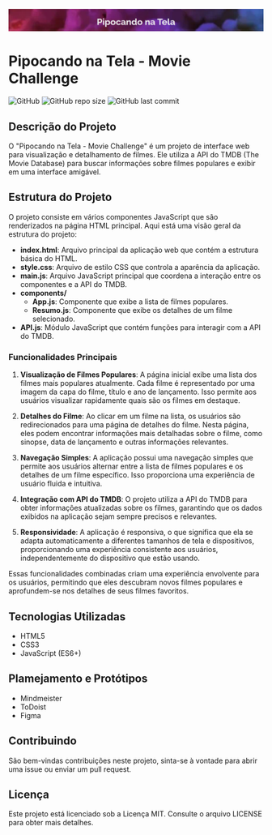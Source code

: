 !["A capa do site é uma animação multicolorida com pipocas estrourando"](src/assets/capaPipocando.jpg)

# Pipocando na Tela - Movie Challenge

![GitHub](https://img.shields.io/github/license/PVCBia/movie-challenge) ![GitHub repo size](https://img.shields.io/github/repo-size/uPVCBia/movie-challenge) ![GitHub last commit](https://img.shields.io/github/last-commit/PVCBia/movie-challenge)

## Descrição do Projeto

O "Pipocando na Tela - Movie Challenge" é um projeto de interface web para visualização e detalhamento de filmes. Ele utiliza a API do TMDB (The Movie Database) para buscar informações sobre filmes populares e exibir em uma interface amigável.

## Estrutura do Projeto

O projeto consiste em vários componentes JavaScript que são renderizados na página HTML principal. Aqui está uma visão geral da estrutura do projeto:

- **index.html**: Arquivo principal da aplicação web que contém a estrutura básica do HTML.
- **style.css**: Arquivo de estilo CSS que controla a aparência da aplicação.
- **main.js**: Arquivo JavaScript principal que coordena a interação entre os componentes e a API do TMDB.
- **components/**
  - **App.js**: Componente que exibe a lista de filmes populares.
  - **Resumo.js**: Componente que exibe os detalhes de um filme selecionado.
- **API.js**: Módulo JavaScript que contém funções para interagir com a API do TMDB.

### Funcionalidades Principais

1. **Visualização de Filmes Populares**: A página inicial exibe uma lista dos filmes mais populares atualmente. Cada filme é representado por uma imagem da capa do filme, título e ano de lançamento. Isso permite aos usuários visualizar rapidamente quais são os filmes em destaque.

2. **Detalhes do Filme**: Ao clicar em um filme na lista, os usuários são redirecionados para uma página de detalhes do filme. Nesta página, eles podem encontrar informações mais detalhadas sobre o filme, como sinopse, data de lançamento e outras informações relevantes.

3. **Navegação Simples**: A aplicação possui uma navegação simples que permite aos usuários alternar entre a lista de filmes populares e os detalhes de um filme específico. Isso proporciona uma experiência de usuário fluida e intuitiva.

4. **Integração com API do TMDB**: O projeto utiliza a API do TMDB para obter informações atualizadas sobre os filmes, garantindo que os dados exibidos na aplicação sejam sempre precisos e relevantes.

5. **Responsividade**: A aplicação é responsiva, o que significa que ela se adapta automaticamente a diferentes tamanhos de tela e dispositivos, proporcionando uma experiência consistente aos usuários, independentemente do dispositivo que estão usando.

Essas funcionalidades combinadas criam uma experiência envolvente para os usuários, permitindo que eles descubram novos filmes populares e aprofundem-se nos detalhes de seus filmes favoritos.

## Tecnologias Utilizadas

- HTML5
- CSS3
- JavaScript (ES6+)

## Plamejamento e Protótipos
- Mindmeister
- ToDoist
- Figma

## Contribuindo

São bem-vindas contribuições neste projeto, sinta-se à vontade para abrir uma issue ou enviar um pull request.

## Licença

Este projeto está licenciado sob a Licença MIT. Consulte o arquivo LICENSE para obter mais detalhes.
